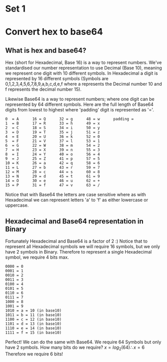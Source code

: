 # Set 1

# Convert hex to base64
## What is hex and base64?
Hex (short for Hexadecimal, Base 16) is a way to represent numbers. We've standardised our number representation to use Decimal
(Base 10), meaning we represent one digit with 10 different symbols. In Hexadecimal a digit is represented by 16 different
symbols (Symbols are 0,1,2,3,4,5,6,7,8,9,a,b,c,d,e,f where a represents the Decimal number 10 and f represents the
decimal number 15).

Likewise Base64 is a way to represent numbers; where one digit can be represented by 64 different symbols. Here are the
full length of Base64 digits from lowest to highest where 'padding' digit is represented as '='.
```
0  = A      16 = Q      32 = g      48 = w      padding = 
1  = B      17 = R      33 = h      49 = x
2  = C      18 = S      34 = i      50 = y
3  = D      19 = T      35 = j      51 = z
4  = E      20 = U      36 = k      52 = 0
5  = F      21 = V      37 = l      53 = 1
6  = G      22 = W      38 = m      54 = 2
7  = H      23 = X      39 = n      55 = 3
8  = I      24 = Y      40 = o      56 = 4
9  = J      25 = Z      41 = p      57 = 5
10 = K      26 = a      42 = q      58 = 6
11 = L      27 = b      43 = r      59 = 7
12 = M      28 = c      44 = s      60 = 8
13 = N      29 = d      45 = t      61 = 9
14 = O      30 = e      46 = u      62 = +
15 = P      31 = f      47 = v      63 = /
```

Notice that with Base64 the letters are case sensitive where as with Hexadecimal we can represent letters 'a' to 'f' as
either lowercase or uppercase.

## Hexadecimal and Base64 representation in Binary
Fortunately Hexadecimal and Base64 is a factor of 2 :) Notice that to represent all Hexadecimal symbols we will require
16 symbols, but we only have 2 symbols in Binary. Therefore to represent a single Hexadecimal symbol, we require 4 bits
max.

```
0000 = 0
0001 = 1
0010 = 2
0011 = 3
0100 = 4
0101 = 5
0110 = 6
0111 = 7
1000 = 8
1001 = 9
1010 = a = 10 (in base10)
1011 = b = 11 (in base10)
1100 = c = 12 (in base10)
1101 = d = 13 (in base10)
1110 = e = 14 (in base10)
1111 = f = 15 (in base10)
```

Perfect! We can do the same with Base64. We require 64 Symbols but only have 2 symbols. How many bits do we require?
$x = log_2(64) \therefore x = 6$ Therefore we require 6 bits!

